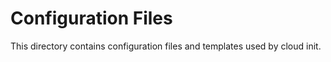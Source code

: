 # Configuration Files

This directory contains configuration files and templates used by cloud init.
